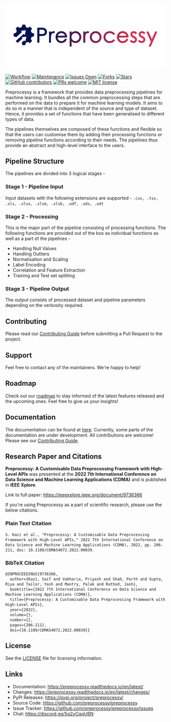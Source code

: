 ![preprocessy-logo](docs/_static/preprocessy_horizontal.png)

[![Workflow](https://github.com/preprocessy/preprocessy/actions/workflows/workflow.yml/badge.svg)](https://github.com/preprocessy/preprocessy/actions/workflows/workflow.yml)
[![Maintenance](https://img.shields.io/badge/Maintained%3F-yes-sucess.svg)](https://gitHub.com/preprocessy/preprocessy/graphs/commit-activity)
[![Issues Open](https://img.shields.io/github/issues/preprocessy/preprocessy)](https://github.com/preprocessy/preprocessy/issues)
[![Forks](https://img.shields.io/github/forks/preprocessy/preprocessy)](https://github.com/preprocessy/preprocessy/network/members)
[![Stars](https://img.shields.io/github/stars/preprocessy/preprocessy)](https://github.com/preprocessy/preprocessy/stargazers)
[![GitHub contributors](https://img.shields.io/github/contributors/preprocessy/preprocessy)](https://gitHub.com/preprocessy/preprocessy/graphs/contributors/)
[![PRs welcome](https://img.shields.io/badge/PRs-welcome-brightgreen.svg?style=flat)](https://github.com/dwyl/esta/issues)
[![MIT license](https://img.shields.io/badge/License-MIT-informational.svg)](https://lbesson.mit-license.org/)

Preprocessy is a framework that provides data preprocessing pipelines for machine learning. It bundles all the common preprocessing steps that are performed on the data to prepare it for machine learning models. It aims to do so in a manner that is independent of the source and type of dataset. Hence, it provides a set of functions that have been generalised to different types of data.

The pipelines themselves are composed of these functions and flexible so that the users can customise them by adding their processing functions or removing pipeline functions according to their needs. The pipelines thus provide an abstract and high-level interface to the users.

## Pipeline Structure

The pipelines are divided into 3 logical stages -

### Stage 1 - Pipeline Input

Input datasets with the following extensions are supported - `.csv, .tsv, .xls, .xlsx, .xlsm, .xlsb, .odf, .ods, .odt`

### Stage 2 - Processing

This is the major part of the pipeline consisting of processing functions. The following functions are provided out of the box as individual functions as well as a part of the pipelines -

- Handling Null Values
- Handling Outliers
- Normalisation and Scaling
- Label Encoding
- Correlation and Feature Extraction
- Training and Test set splitting

### Stage 3 - Pipeline Output

The output consists of processed dataset and pipeline parameters depending on the verbosity required.

## Contributing

Please read our [Contributing Guide](https://github.com/preprocessy/preprocessy/blob/master/CONTRIBUTING.md) before submitting a Pull Request to the project.

## Support

Feel free to contact any of the maintainers. We're happy to help!

## Roadmap

Check out our [roadmap](https://github.com/preprocessy/preprocessy/projects/1) to stay informed of the latest features released and the upcoming ones. Feel free to give us your insights!

## Documentation

The documentation can be found at [here](https://preprocessy.readthedocs.io/en/latest/). Currently, some parts of the documentation are under development. All contributions are welcome! Please see our [Contributing Guide](https://github.com/preprocessy/preprocessy/blob/master/CONTRIBUTING.md).

## Research Paper and Citations

**Preprocessy: A Customisable Data Preprocessing Framework with High-Level APIs** was presented at the **2022 7th International Conference on Data Science and Machine Learning Applications (CDMA)** and is published in **IEEE Xplore**.

Link to full paper: https://ieeexplore.ieee.org/document/9736366

If you're using Preprocessy as a part of scientific research, please use the below citations.

### Plain Text Citation

```
S. Kazi et al., "Preprocessy: A Customisable Data Preprocessing Framework with High-Level APIs," 2022 7th International Conference on Data Science and Machine Learning Applications (CDMA), 2022, pp. 206-211, doi: 10.1109/CDMA54072.2022.00039.
```


### BibTeX Citation

```
@INPROCEEDINGS{9736366,
  author={Kazi, Saif and Vakharia, Priyesh and Shah, Parth and Gupta, Riya and Tailor, Yash and Mantry, Palak and Rathod, Jash},
  booktitle={2022 7th International Conference on Data Science and Machine Learning Applications (CDMA)},
  title={Preprocessy: A Customisable Data Preprocessing Framework with High-Level APIs},
  year={2022},
  volume={},
  number={},
  pages={206-211},
  doi={10.1109/CDMA54072.2022.00039}}
```

## License

See the [LICENSE](https://github.com/preprocessy/preprocessy/blob/master/LICENSE) file for licensing information.

## Links

- Documentation: https://preprocessy.readthedocs.io/en/latest/
- Changes: https://preprocessy.readthedocs.io/en/latest/changes/
- PyPI Releases: https://pypi.org/project/preprocessy/
- Source Code: https://github.com/preprocessy/preprocessy
- Issue Tracker: https://github.com/preprocessy/preprocessy/issues
- Chat: https://discord.gg/5q2yCqqU6N
